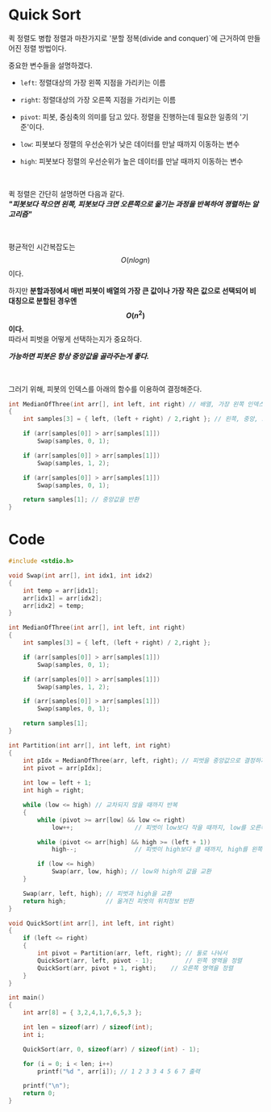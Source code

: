 # Quick Sort
퀵 정렬도 병합 정렬과 마찬가지로 '분할 정복(divide and conquer)`에 근거하여 만들어진 정렬 방법이다.

중요한 변수들을 설명하겠다.
* `left`: 정렬대상의 가장 왼쪽 지점을 가리키는 이름
* `right`: 정렬대상의 가장 오른쪽 지점을 가리키는 이름
* `pivot`: 피봇, 중심축의 의미를 담고 있다. 정렬을 진행하는데 필요한 일종의 '기준'이다.

* `low`: 피봇보다 정렬의 우선순위가 낮은 데이터를 만날 때까지 이동하는 변수
* `high`: 피봇보다 정렬의 우선순위가 높은 데이터를 만날 때까지 이동하는 변수

<br>

퀵 정렬은 간단히 설명하면 다음과 같다.   
***"피봇보다 작으면 왼쪽, 피봇보다 크면 오른쪽으로 옮기는 과정을 반복하여 졍렬하는 알고리즘"***

<br>

평균적인 시간복잡도는 $$O(nlogn)$$이다.   

하지만 **분할과정에서 매번 피봇이 배열의 가장 큰 값이나 가장 작은 값으로 선택되어 비대칭으로 분할된 경우엔 $$O(n^2)$$이다.**    
따라서 피벗을 어떻게 선택하는지가 중요하다.

***가능하면 피봇은 항상 중앙값을 골라주는게 좋다.***

<br>

그러기 위해, 피봇의 인덱스를 아래의 함수를 이용하여 결정해준다.
```c
int MedianOfThree(int arr[], int left, int right) // 배열, 가장 왼쪽 인덱스, 가장 오른쪽 인덱스
{
	int samples[3] = { left, (left + right) / 2,right }; // 왼쪽, 중앙, 오른쪽

	if (arr[samples[0]] > arr[samples[1]])
		Swap(samples, 0, 1);

	if (arr[samples[0]] > arr[samples[1]])
		Swap(samples, 1, 2);

	if (arr[samples[0]] > arr[samples[1]])
		Swap(samples, 0, 1);

	return samples[1]; // 중앙값을 반환
}
```

# Code
```c
#include <stdio.h>

void Swap(int arr[], int idx1, int idx2)
{
	int temp = arr[idx1];
	arr[idx1] = arr[idx2];
	arr[idx2] = temp;
}

int MedianOfThree(int arr[], int left, int right)
{
	int samples[3] = { left, (left + right) / 2,right };

	if (arr[samples[0]] > arr[samples[1]])
		Swap(samples, 0, 1);

	if (arr[samples[0]] > arr[samples[1]])
		Swap(samples, 1, 2);

	if (arr[samples[0]] > arr[samples[1]])
		Swap(samples, 0, 1);

	return samples[1];
}

int Partition(int arr[], int left, int right)
{
	int pIdx = MedianOfThree(arr, left, right); // 피벗을 중앙값으로 결정하기
	int pivot = arr[pIdx];
	
	int low = left + 1;
	int high = right;

	while (low <= high) // 교차되지 않을 때까지 반복
	{
		while (pivot >= arr[low] && low <= right)
			low++;                 // 피벗이 low보다 작을 때까지, low를 오른쪽으로 이동

		while (pivot <= arr[high] && high >= (left + 1))
			high--;                // 피벗이 high보다 클 때까지, high를 왼쪽으로 이동

		if (low <= high)
			Swap(arr, low, high); // low와 high의 값을 교환
	}

	Swap(arr, left, high); // 피벗과 high을 교환
	return high;           // 옮겨진 피벗의 위치정보 반환
}

void QuickSort(int arr[], int left, int right)
{
	if (left <= right)
	{
		int pivot = Partition(arr, left, right); // 둘로 나눠서
		QuickSort(arr, left, pivot - 1);         // 왼쪽 영역을 정렬
		QuickSort(arr, pivot + 1, right);	 // 오른쪽 영역을 정렬
	}
}

int main()
{
	int arr[8] = { 3,2,4,1,7,6,5,3 };

	int len = sizeof(arr) / sizeof(int);
	int i;

	QuickSort(arr, 0, sizeof(arr) / sizeof(int) - 1);

	for (i = 0; i < len; i++)
		printf("%d ", arr[i]); // 1 2 3 3 4 5 6 7 출력

	printf("\n");
	return 0;
}
```
